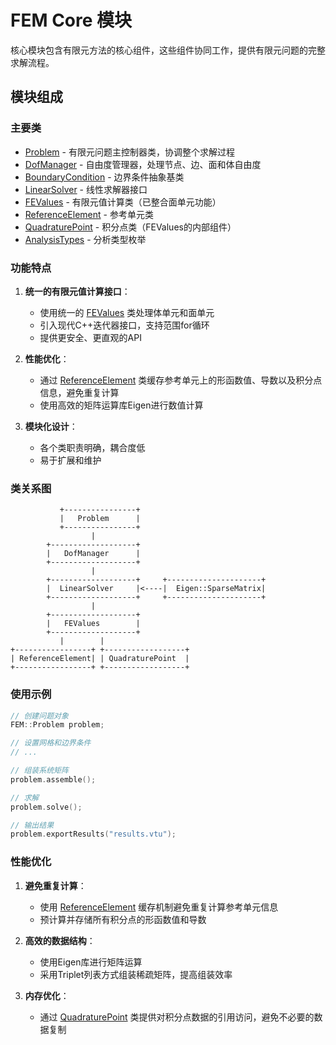 # FEM Core 模块

核心模块包含有限元方法的核心组件，这些组件协同工作，提供有限元问题的完整求解流程。

## 模块组成

### 主要类

- [Problem](classes/Problem.md) - 有限元问题主控制器类，协调整个求解过程
- [DofManager](classes/DofManager.md) - 自由度管理器，处理节点、边、面和体自由度
- [BoundaryCondition](classes/BoundaryCondition.md) - 边界条件抽象基类
- [LinearSolver](classes/LinearSolver.md) - 线性求解器接口
- [FEValues](classes/FEValues.md) - 有限元值计算类（已整合面单元功能）
- [ReferenceElement](classes/ReferenceElement.md) - 参考单元类
- [QuadraturePoint](classes/QuadraturePoint.md) - 积分点类（FEValues的内部组件）
- [AnalysisTypes](classes/AnalysisTypes.md) - 分析类型枚举

### 功能特点

1. **统一的有限元值计算接口**：
   - 使用统一的 [FEValues](classes/FEValues.md) 类处理体单元和面单元
   - 引入现代C++迭代器接口，支持范围for循环
   - 提供更安全、更直观的API

2. **性能优化**：
   - 通过 [ReferenceElement](classes/ReferenceElement.md) 类缓存参考单元上的形函数值、导数以及积分点信息，避免重复计算
   - 使用高效的矩阵运算库Eigen进行数值计算

3. **模块化设计**：
   - 各个类职责明确，耦合度低
   - 易于扩展和维护

### 类关系图

```
           +----------------+
           |   Problem      |
           +----------------+
                  |
        +-------------------+
        |   DofManager      |
        +-------------------+
                  |
        +-------------------+     +---------------------+
        |  LinearSolver     |<----|  Eigen::SparseMatrix|
        +-------------------+     +---------------------+
                  |
        +-------------------+
        |   FEValues        |
        +-------------------+
           |        |
+-----------------+ +------------------+
| ReferenceElement| | QuadraturePoint  |
+-----------------+ +------------------+
```

### 使用示例

```cpp
// 创建问题对象
FEM::Problem problem;

// 设置网格和边界条件
// ...

// 组装系统矩阵
problem.assemble();

// 求解
problem.solve();

// 输出结果
problem.exportResults("results.vtu");
```

### 性能优化

1. **避免重复计算**：
   - 使用 [ReferenceElement](classes/ReferenceElement.md) 缓存机制避免重复计算参考单元信息
   - 预计算并存储所有积分点的形函数值和导数

2. **高效的数据结构**：
   - 使用Eigen库进行矩阵运算
   - 采用Triplet列表方式组装稀疏矩阵，提高组装效率

3. **内存优化**：
   - 通过 [QuadraturePoint](classes/QuadraturePoint.md) 类提供对积分点数据的引用访问，避免不必要的数据复制